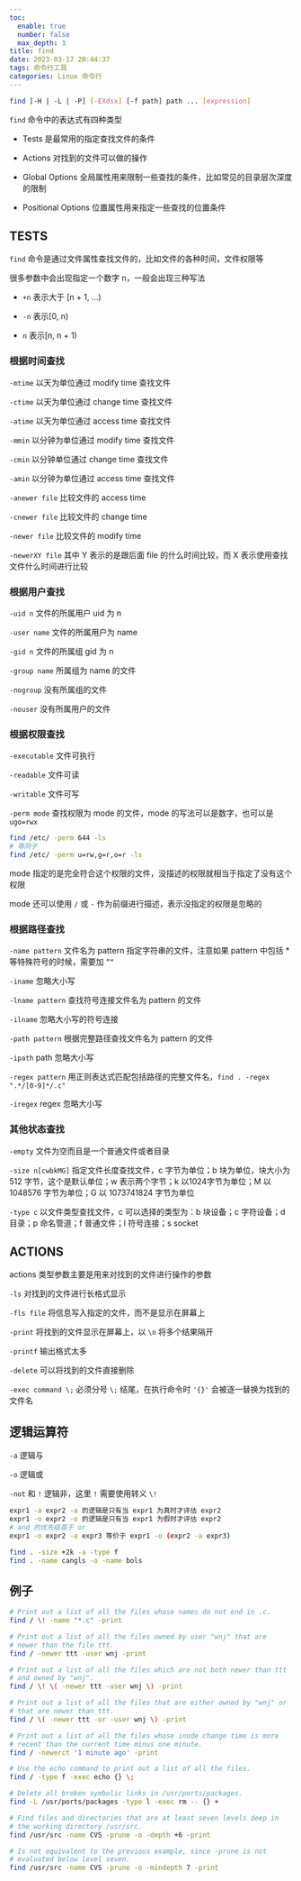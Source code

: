 ```yaml
---
toc:
  enable: true
  number: false
  max_depth: 3
title: find
date: 2023-03-17 20:44:37
tags: 命令行工具
categories: Linux 命令行
---
```


```sh
find [-H | -L | -P] [-EXdsx] [-f path] path ... [expression]
```

`find` 命令中的表达式有四种类型

- Tests 是最常用的指定查找文件的条件

- Actions 对找到的文件可以做的操作

- Global Options 全局属性用来限制一些查找的条件，比如常见的目录层次深度的限制

- Positional Options 位置属性用来指定一些查找的位置条件

## TESTS

`find` 命令是通过文件属性查找文件的，比如文件的各种时间，文件权限等

很多参数中会出现指定一个数字 n，一般会出现三种写法

- `+n` 表示大于 [n + 1, ...)

- `-n` 表示[0, n)
 
- `n` 表示[n, n + 1)

### 根据时间查找

`-mtime` 以天为单位通过 modify time 查找文件

`-ctime` 以天为单位通过 change time 查找文件

`-atime` 以天为单位通过 access time 查找文件

`-mmin` 以分钟为单位通过 modify time 查找文件

`-cmin` 以分钟单位通过 change time 查找文件

`-amin` 以分钟为单位通过 access time 查找文件

`-anewer file` 比较文件的 access time

`-cnewer file` 比较文件的 change time

`-newer file` 比较文件的 modify time

`-newerXY file` 其中 Y 表示的是跟后面 file 的什么时间比较，而 X 表示使用查找文件什么时间进行比较

### 根据用户查找

`-uid n` 文件的所属用户 uid 为 n

`-user name` 文件的所属用户为 name

`-gid n` 文件的所属组 gid 为 n

`-group name` 所属组为 name 的文件

`-nogroup` 没有所属组的文件

`-nouser` 没有所属用户的文件

### 根据权限查找

`-executable` 文件可执行

`-readable` 文件可读

`-writable` 文件可写

`-perm mode` 查找权限为 mode 的文件，mode 的写法可以是数字，也可以是 `ugo=rwx`

```sh
find /etc/ -perm 644 -ls
# 等同于
find /etc/ -perm u=rw,g=r,o=r -ls
```

mode 指定的是完全符合这个权限的文件，没描述的权限就相当于指定了没有这个权限

mode 还可以使用 `/` 或 `-` 作为前缀进行描述，表示没指定的权限是忽略的

### 根据路径查找

`-name pattern` 文件名为 pattern 指定字符串的文件，注意如果 pattern 中包括 * 等特殊符号的时候，需要加 `”“`

`-iname` 忽略大小写

`-lname pattern` 查找符号连接文件名为 pattern 的文件

`-ilname` 忽略大小写的符号连接

`-path pattern` 根据完整路径查找文件名为 pattern 的文件

`-ipath` path 忽略大小写

`-regex pattern` 用正则表达式匹配包括路径的完整文件名，`find . -regex ".*/[0-9]*/.c"`

`-iregex` regex 忽略大小写

### 其他状态查找

`-empty` 文件为空而且是一个普通文件或者目录

`-size n[cwbkMG]` 指定文件长度查找文件，c 字节为单位；b 块为单位，块大小为 512 字节，这个是默认单位；w 表示两个字节；k 以1024字节为单位；M 以 1048576 字节为单位；G 以 1073741824 字节为单位

`-type c` 以文件类型查找文件，c 可以选择的类型为：b 块设备；c 字符设备；d 目录；p 命名管道；f 普通文件；l 符号连接；s socket

## ACTIONS

actions 类型参数主要是用来对找到的文件进行操作的参数

`-ls` 对找到的文件进行长格式显示

`-fls file` 将信息写入指定的文件，而不是显示在屏幕上

`-print` 将找到的文件显示在屏幕上，以 `\n` 将多个结果隔开

`-printf` 输出格式太多

`-delete` 可以将找到的文件直接删除

`-exec command \;` 必须分号 `\;` 结尾，在执行命令时 `'{}'` 会被逐一替换为找到的文件名

## 逻辑运算符

`-a` 逻辑与

`-o` 逻辑或

`-not` 和 `!` 逻辑非，这里 `!` 需要使用转义 `\!`

```sh
expr1 -a expr2 -a 的逻辑是只有当 expr1 为真时才评估 expr2
expr1 -o expr2 -o 的逻辑是只有当 expr1 为假时才评估 expr2
# and 的优先级高于 or
expr1 -o expr2 -a expr3 等价于 expr1 -o (expr2 -a expr3)
```


```sh
find . -size +2k -a -type f
find . -name cangls -o -name bols
```

## 例子

```sh
# Print out a list of all the files whose names do not end in .c.
find / \! -name "*.c" -print

# Print out a list of all the files owned by user "wnj" that are
# newer than the file ttt.
find / -newer ttt -user wnj -print

# Print out a list of all the files which are not both newer than ttt
# and owned by "wnj".
find / \! \( -newer ttt -user wnj \) -print

# Print out a list of all the files that are either owned by "wnj" or
# that are newer than ttt.
find / \( -newer ttt -or -user wnj \) -print

# Print out a list of all the files whose inode change time is more
# recent than the current time minus one minute.
find / -newerct '1 minute ago' -print

# Use the echo command to print out a list of all the files.
find / -type f -exec echo {} \;

# Delete all broken symbolic links in /usr/ports/packages.
find -L /usr/ports/packages -type l -exec rm -- {} +

# Find files and directories that are at least seven levels deep in
# the working directory /usr/src.
find /usr/src -name CVS -prune -o -depth +6 -print

# Is not equivalent to the previous example, since -prune is not
# evaluated below level seven.
find /usr/src -name CVS -prune -o -mindepth 7 -print
```